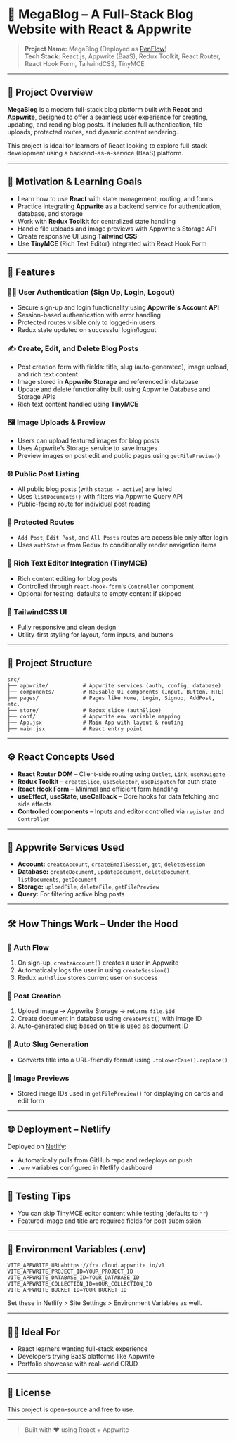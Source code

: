 # 📝 MegaBlog – A Full-Stack Blog Website with React & Appwrite

> **Project Name:** MegaBlog (Deployed as [PenFlow](https://blog-website-penflow.netlify.app))  
> **Tech Stack:** React.js, Appwrite (BaaS), Redux Toolkit, React Router, React Hook Form, TailwindCSS, TinyMCE

---

## 📌 Project Overview

**MegaBlog** is a modern full-stack blog platform built with **React** and **Appwrite**, designed to offer a seamless user experience for creating, updating, and reading blog posts. It includes full authentication, file uploads, protected routes, and dynamic content rendering.

This project is ideal for learners of React looking to explore full-stack development using a backend-as-a-service (BaaS) platform.

---

## 🧠 Motivation & Learning Goals

- Learn how to use **React** with state management, routing, and forms
- Practice integrating **Appwrite** as a backend service for authentication, database, and storage
- Work with **Redux Toolkit** for centralized state handling
- Handle file uploads and image previews with Appwrite's Storage API
- Create responsive UI using **Tailwind CSS**
- Use **TinyMCE** (Rich Text Editor) integrated with React Hook Form

---

## 🚀 Features

### 🧑‍💻 User Authentication (Sign Up, Login, Logout)
- Secure sign-up and login functionality using **Appwrite's Account API**
- Session-based authentication with error handling
- Protected routes visible only to logged-in users
- Redux state updated on successful login/logout

### ✍️ Create, Edit, and Delete Blog Posts
- Post creation form with fields: title, slug (auto-generated), image upload, and rich text content
- Image stored in **Appwrite Storage** and referenced in database
- Update and delete functionality built using Appwrite Database and Storage APIs
- Rich text content handled using **TinyMCE**

### 🖼️ Image Uploads & Preview
- Users can upload featured images for blog posts
- Uses Appwrite’s Storage service to save images
- Preview images on post edit and public pages using `getFilePreview()`

### 🌐 Public Post Listing
- All public blog posts (with `status = active`) are listed
- Uses `listDocuments()` with filters via Appwrite Query API
- Public-facing route for individual post reading

### 🔐 Protected Routes
- `Add Post`, `Edit Post`, and `All Posts` routes are accessible only after login
- Uses `authStatus` from Redux to conditionally render navigation items

### 📖 Rich Text Editor Integration (TinyMCE)
- Rich content editing for blog posts
- Controlled through `react-hook-form`'s `Controller` component
- Optional for testing: defaults to empty content if skipped

### 🎨 TailwindCSS UI
- Fully responsive and clean design
- Utility-first styling for layout, form inputs, and buttons

---

## 🧱 Project Structure

```
src/
├── appwrite/           # Appwrite services (auth, config, database)
├── components/         # Reusable UI components (Input, Button, RTE)
├── pages/              # Pages like Home, Login, Signup, AddPost, etc.
├── store/              # Redux slice (authSlice)
├── conf/               # Appwrite env variable mapping
├── App.jsx             # Main App with layout & routing
├── main.jsx            # React entry point
```

---

## ⚙️ React Concepts Used

- **React Router DOM** – Client-side routing using `Outlet`, `Link`, `useNavigate`
- **Redux Toolkit** – `createSlice`, `useSelector`, `useDispatch` for auth state
- **React Hook Form** – Minimal and efficient form handling
- **useEffect, useState, useCallback** – Core hooks for data fetching and side effects
- **Controlled components** – Inputs and editor controlled via `register` and `Controller`

---

## 🔐 Appwrite Services Used

- **Account:** `createAccount`, `createEmailSession`, `get`, `deleteSession`
- **Database:** `createDocument`, `updateDocument`, `deleteDocument`, `listDocuments`, `getDocument`
- **Storage:** `uploadFile`, `deleteFile`, `getFilePreview`
- **Query:** For filtering active blog posts

---

## 🛠️ How Things Work – Under the Hood

### 🔐 Auth Flow
1. On sign-up, `createAccount()` creates a user in Appwrite
2. Automatically logs the user in using `createSession()`
3. Redux `authSlice` stores current user on success

### 📄 Post Creation
1. Upload image → Appwrite Storage → returns `file.$id`
2. Create document in database using `createPost()` with image ID
3. Auto-generated slug based on title is used as document ID

### 🧠 Auto Slug Generation
- Converts title into a URL-friendly format using `.toLowerCase().replace()`

### 📸 Image Previews
- Stored image IDs used in `getFilePreview()` for displaying on cards and edit form

---

## 🌐 Deployment – Netlify

Deployed on [Netlify](https://www.netlify.com/):

- Automatically pulls from GitHub repo and redeploys on push
- `.env` variables configured in Netlify dashboard

---

## 🧪 Testing Tips

- You can skip TinyMCE editor content while testing (defaults to `""`)
- Featured image and title are required fields for post submission

---

## 📎 Environment Variables (.env)

```
VITE_APPWRITE_URL=https://fra.cloud.appwrite.io/v1
VITE_APPWRITE_PROJECT_ID=YOUR_PROJECT_ID
VITE_APPWRITE_DATABASE_ID=YOUR_DATABASE_ID
VITE_APPWRITE_COLLECTION_ID=YOUR_COLLECTION_ID
VITE_APPWRITE_BUCKET_ID=YOUR_BUCKET_ID
```

Set these in Netlify > Site Settings > Environment Variables as well.

---

## 🧑‍🎓 Ideal For

- React learners wanting full-stack experience
- Developers trying BaaS platforms like Appwrite
- Portfolio showcase with real-world CRUD

---

<!-- ## 📸 Screenshots

> Add screenshots of UI pages like Signup, Login, Add Post, Blog Page

--- -->

## 🧾 License

This project is open-source and free to use.

---

> Built with ❤️ using React + Appwrite